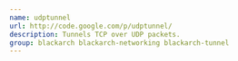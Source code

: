 ```yaml
---
name: udptunnel
url: http://code.google.com/p/udptunnel/
description: Tunnels TCP over UDP packets.
group: blackarch blackarch-networking blackarch-tunnel
---
```

